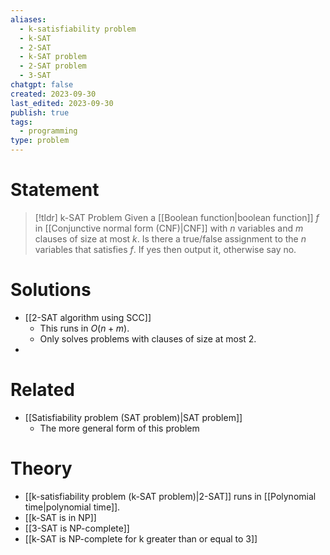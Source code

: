 ```yaml
---
aliases:
  - k-satisfiability problem
  - k-SAT
  - 2-SAT
  - k-SAT problem
  - 2-SAT problem
  - 3-SAT
chatgpt: false
created: 2023-09-30
last_edited: 2023-09-30
publish: true
tags:
  - programming
type: problem
---
```

# Statement

>[!tldr] k-SAT Problem
>Given a [[Boolean function|boolean function]] $f$ in [[Conjunctive normal form (CNF)|CNF]] with $n$ variables and $m$ clauses of size at most $k$. Is there a true/false assignment to the $n$ variables that satisfies $f$. If yes then output it, otherwise say no.

# Solutions
 - [[2-SAT algorithm using SCC]]
	 - This runs in $O(n + m)$.
	 - Only solves problems with clauses of size at most 2.
-

# Related
- [[Satisfiability problem (SAT problem)|SAT problem]]
	- The more general form of this problem

# Theory
- [[k-satisfiability problem (k-SAT problem)|2-SAT]] runs in [[Polynomial time|polynomial time]].
- [[k-SAT is in NP]]
- [[3-SAT is NP-complete]]
- [[k-SAT is NP-complete for k greater than or equal to 3]]
